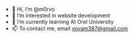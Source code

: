 - 👋 Hi, I’m @m0rvo
- 👀 I’m interested in website development
- 🌱 I’m currently learning At Orel University
- 📫 To contact me, email vovam387@gmail.com

<!---
m0rvo/m0rvo is a ✨ special ✨ repository because its `README.md` (this file) appears on your GitHub profile.
You can click the Preview link to take a look at your changes.
--->
